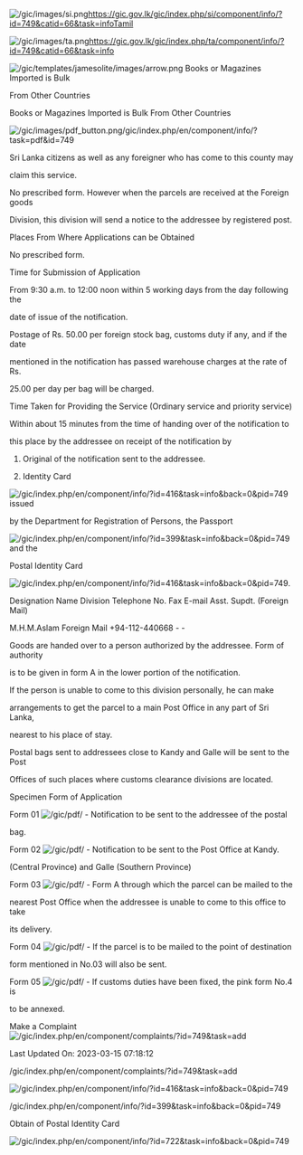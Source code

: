 <!-- Source: https://gic.gov.lk/gic/index.php/en/component/info/?id=749&catid=66&task=info -->

![/gic/images/si.png](/gic/images/si.png)https://gic.gov.lk/gic/index.php/si/component/info/?id=749&catid=66&task=infoTamil

![/gic/images/ta.png](/gic/images/ta.png)https://gic.gov.lk/gic/index.php/ta/component/info/?id=749&catid=66&task=info

![/gic/templates/jamesolite/images/arrow.png](/gic/templates/jamesolite/images/arrow.png) Books or Magazines Imported is Bulk

From Other Countries

Books or Magazines Imported is Bulk From Other Countries

![/gic/images/pdf_button.png](/gic/images/pdf_button.png)/gic/index.php/en/component/info/?task=pdf&id=749

Sri Lanka citizens as well as any foreigner who has come to this county may

claim this service.

No prescribed form. However when the parcels are received at the Foreign goods

Division, this division will send a notice to the addressee by registered post.

Places From Where Applications can be Obtained

No prescribed form.

Time for Submission of Application

From 9:30 a.m. to 12:00 noon within 5 working days from the day following the

date of issue of the notification.

Postage of Rs. 50.00 per foreign stock bag, customs duty if any, and if the date

mentioned in the notification has passed warehouse charges at the rate of Rs.

25.00 per day per bag will be charged.

Time Taken for Providing the Service (Ordinary service and priority service)

Within about 15 minutes from the time of handing over of the notification to

this place by the addressee on receipt of the notification by

 1. Original of the notification sent to the addressee.

 2. Identity Card

 ![/gic/index.php/en/component/info/?id=416&task=info&back=0&pid=749](/gic/index.php/en/component/info/?id=416&task=info&back=0&pid=749) issued

 by the Department for Registration of Persons, the Passport

 ![/gic/index.php/en/component/info/?id=399&task=info&back=0&pid=749](/gic/index.php/en/component/info/?id=399&task=info&back=0&pid=749) and the

 Postal Identity Card

 ![/gic/index.php/en/component/info/?id=416&task=info&back=0&pid=749](/gic/index.php/en/component/info/?id=416&task=info&back=0&pid=749).

Designation Name Division Telephone No. Fax E-mail Asst. Supdt. (Foreign Mail)

M.H.M.Aslam Foreign Mail +94-112-440668 - -

Goods are handed over to a person authorized by the addressee. Form of authority

is to be given in form A in the lower portion of the notification.

If the person is unable to come to this division personally, he can make

arrangements to get the parcel to a main Post Office in any part of Sri Lanka,

nearest to his place of stay.

Postal bags sent to addressees close to Kandy and Galle will be sent to the Post

Offices of such places where customs clearance divisions are located.

Specimen Form of Application

Form 01 ![/gic/pdf/](/gic/pdf/) - Notification to be sent to the addressee of the postal

bag.

Form 02 ![/gic/pdf/](/gic/pdf/) - Notification to be sent to the Post Office at Kandy.

(Central Province) and Galle (Southern Province)

Form 03 ![/gic/pdf/](/gic/pdf/) - Form A through which the parcel can be mailed to the

nearest Post Office when the addressee is unable to come to this office to take

its delivery.

Form 04 ![/gic/pdf/](/gic/pdf/) - If the parcel is to be mailed to the point of destination

form mentioned in No.03 will also be sent.

Form 05 ![/gic/pdf/](/gic/pdf/) - If customs duties have been fixed, the pink form No.4 is

to be annexed.

Make a Complaint ![/gic/index.php/en/component/complaints/?id=749&task=add](/gic/index.php/en/component/complaints/?id=749&task=add)

Last Updated On: 2023-03-15 07:18:12

/gic/index.php/en/component/complaints/?id=749&task=add

![/gic/index.php/en/component/info/?id=416&task=info&back=0&pid=749](/gic/index.php/en/component/info/?id=416&task=info&back=0&pid=749)

/gic/index.php/en/component/info/?id=399&task=info&back=0&pid=749

Obtain of Postal Identity Card

![/gic/index.php/en/component/info/?id=722&task=info&back=0&pid=749](/gic/index.php/en/component/info/?id=722&task=info&back=0&pid=749)